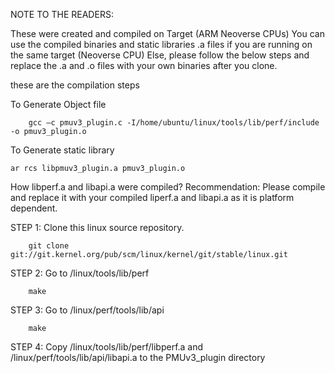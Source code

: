 NOTE TO THE READERS: 

These were created and compiled on Target (ARM Neoverse CPUs) 
You can use the compiled binaries and static libraries .a files if you are running on the same target (Neoverse CPU)
Else, please follow the below steps and replace the .a and .o files with your own binaries after you clone.  

these are the compilation steps 

To Generate Object file

        gcc —c pmuv3_plugin.c -I/home/ubuntu/linux/tools/lib/perf/include -o pmuv3_plugin.o

To Generate static library

	ar rcs libpmuv3_plugin.a pmuv3_plugin.o

How libperf.a and libapi.a were compiled? 
Recommendation: Please compile and replace it with your compiled liperf.a and libapi.a as it is platform dependent. 

STEP 1: Clone this linux source repository.

        git clone git://git.kernel.org/pub/scm/linux/kernel/git/stable/linux.git

STEP 2: Go to /linux/tools/lib/perf 
        
        make 
        
STEP 3: Go to /linux/perf/tools/lib/api
        
        make 

STEP 4: Copy /linux/tools/lib/perf/libperf.a and /linux/perf/tools/lib/api/libapi.a to the PMUv3_plugin directory 



